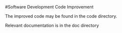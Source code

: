 #Software Development Code Improvement

The improved code may be found in the code directory.

Relevant documentation is in the doc directory
